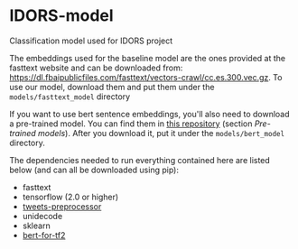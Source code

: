 # IDORS-model
Classification model used for IDORS project

The embeddings used for the baseline model are the ones provided at the fasttext website and can be downloaded from: https://dl.fbaipublicfiles.com/fasttext/vectors-crawl/cc.es.300.vec.gz. To use our model, download them and put them under the `models/fasttext_model` directory

If you want to use bert sentence embeddings, you'll also need to download a pre-trained model. You can find them in [this repository](https://github.com/google-research/bert) (section *Pre-trained models*). After you download it, put it under the `models/bert_model` directory.

The dependencies needed to run everything contained here are listed below (and can all be downloaded using pip):

  * fasttext
  * tensorflow (2.0 or higher)
  * [tweets-preprocessor](https://pypi.org/project/tweet-preprocessor/)
  * unidecode
  * sklearn
  * [bert-for-tf2](https://pypi.org/project/bert-for-tf2/)
